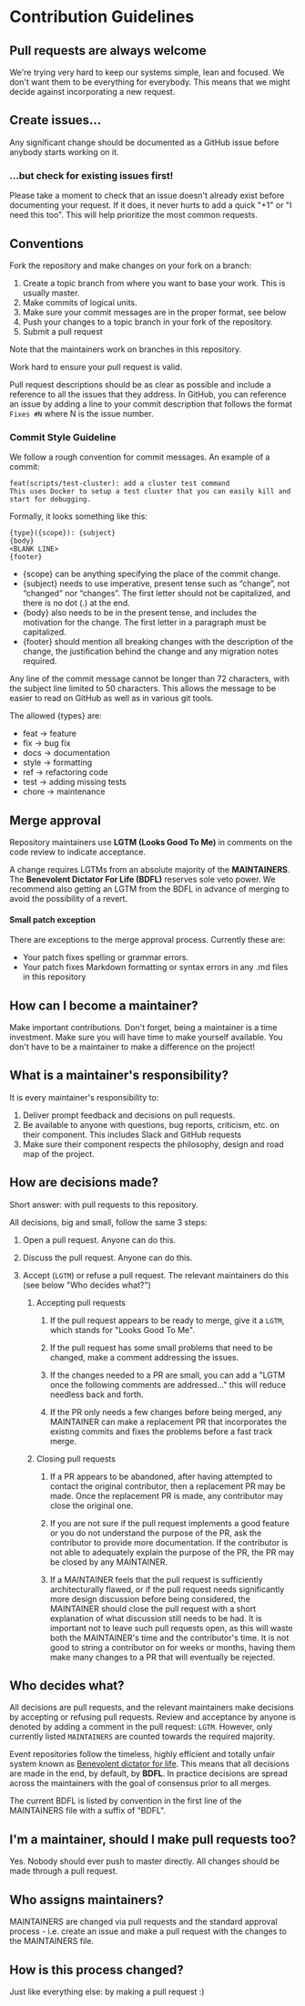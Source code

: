 # Contribution Guidelines

## Pull requests are always welcome
We're trying very hard to keep our systems simple, lean and focused. We don't want them to be everything for everybody. This means that we might decide against incorporating a new request.

## Create issues...
Any significant change should be documented as a GitHub issue before anybody starts working on it.

### ...but check for existing issues first!
Please take a moment to check that an issue doesn't already exist before documenting your request. If it does, it never hurts to add a quick "+1" or "I need this too". This will help prioritize the most common requests.


## Conventions
Fork the repository and make changes on your fork on a branch:

1. Create a topic branch from where you want to base your work. This is usually master.
2. Make commits of logical units.
3. Make sure your commit messages are in the proper format, see below
4. Push your changes to a topic branch in your fork of the repository.
5. Submit a pull request

Note that the maintainers work on branches in this repository.

Work hard to ensure your pull request is valid.

Pull request descriptions should be as clear as possible and include a reference to all the issues that they address. In GitHub, you can reference an issue by adding a line to your commit description that follows the format `Fixes #N` where N is the issue number.

### Commit Style Guideline

We follow a rough convention for commit messages. An example of a commit:
```
feat(scripts/test-cluster): add a cluster test command
This uses Docker to setup a test cluster that you can easily kill and start for debugging.
```
Formally, it looks something like this:
```
{type}({scope}): {subject}
{body}
<BLANK LINE>
{footer}
```
  - {scope} can be anything specifying the place of the commit change.
  - {subject} needs to use imperative, present tense such as “change”, not “changed” nor “changes”. The first letter should not be capitalized, and there is no dot (.) at the end.
  - {body} also needs to be in the present tense, and includes the motivation for the change. The first letter in a paragraph must be capitalized.
  - {footer} should mention all breaking changes with the description of the change, the justification behind the change and any migration notes required.

Any line of the commit message cannot be longer than 72 characters, with the subject line limited to 50 characters. This allows the message to be easier to read on GitHub as well as in various git tools.

The allowed {types} are:

  - feat -> feature
  - fix -> bug fix
  - docs -> documentation
  - style -> formatting
  - ref -> refactoring code
  - test -> adding missing tests
  - chore -> maintenance

## Merge approval
Repository maintainers use **LGTM (Looks Good To Me)** in comments on the code review to indicate acceptance.

A change requires LGTMs from an absolute majority of the **MAINTAINERS**. The **Benevolent Dictator For Life (BDFL)** reserves sole veto power. We recommend also getting an LGTM from the BDFL in advance of merging to avoid the possibility of a revert.

#### Small patch exception
There are exceptions to the merge approval process. Currently these are:

  * Your patch fixes spelling or grammar errors.
  * Your patch fixes Markdown formatting or syntax errors in any .md files in this repository

## How can I become a maintainer?
Make important contributions. Don't forget, being a maintainer is a time investment. Make sure you will have time to make yourself available. You don't have to be a maintainer to make a difference on the project!

## What is a maintainer's responsibility?
It is every maintainer's responsibility to:

  1. Deliver prompt feedback and decisions on pull requests.
  2. Be available to anyone with questions, bug reports, criticism, etc. on their component. This includes Slack and GitHub requests
  3. Make sure their component respects the philosophy, design and road map of the project.

## How are decisions made?
Short answer: with pull requests to this repository.

All decisions, big and small, follow the same 3 steps:

  1. Open a pull request. Anyone can do this.

  2. Discuss the pull request. Anyone can do this.

  3. Accept (`LGTM`) or refuse a pull request. The relevant maintainers
     do this (see below "Who decides what?")

     1. Accepting pull requests

        1. If the pull request appears to be ready to merge, give it a `LGTM`, which stands for "Looks Good To Me".

        2. If the pull request has some small problems that need to be changed, make a comment addressing the issues.

        3. If the changes needed to a PR are small, you can add a "LGTM once the following comments are addressed..." this will reduce needless back and forth.

        4. If the PR only needs a few changes before being merged, any MAINTAINER can make a replacement PR that incorporates the existing commits and fixes the problems before a fast track merge.

     2. Closing pull requests

        1. If a PR appears to be abandoned, after having attempted to contact the original contributor, then a replacement PR may be made. Once the replacement PR is made, any contributor may close the original one.

        2. If you are not sure if the pull request implements a good feature or you do not understand the purpose of the PR, ask the contributor to provide more documentation. If the contributor is not able to adequately explain the purpose of the PR, the PR may be closed by any MAINTAINER.

        3. If a MAINTAINER feels that the pull request is sufficiently architecturally flawed, or if the pull request needs significantly more design discussion before being considered, the MAINTAINER should close the pull request with a short explanation of what discussion still needs to be had. It is important not to leave such pull requests open, as this will waste both the MAINTAINER's time and the contributor's time. It is not good to string a contributor on for weeks or months, having them make many changes to a PR that will eventually be rejected.

## Who decides what?
All decisions are pull requests, and the relevant maintainers make decisions by accepting or refusing pull requests. Review and acceptance by anyone is
denoted by adding a comment in the pull request: `LGTM`. However, only currently listed `MAINTAINERS` are counted towards the required majority.

Event repositories follow the timeless, highly efficient and totally unfair system known as [Benevolent dictator for life](http://en.wikipedia.org/wiki/Benevolent_Dictator_for_Life). This means that all decisions are made in the end, by default, by **BDFL**. In
practice decisions are spread across the maintainers with the goal of consensus prior to all merges.

The current BDFL is listed by convention in the first line of the MAINTAINERS file with a suffix of "BDFL".

## I'm a maintainer, should I make pull requests too?

Yes. Nobody should ever push to master directly. All changes should be made through a pull request.

## Who assigns maintainers?
MAINTAINERS are changed via pull requests and the standard approval process - i.e. create an issue and make a pull request with the
changes to the MAINTAINERS file.

## How is this process changed?
Just like everything else: by making a pull request :)
